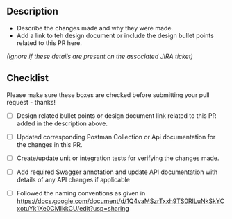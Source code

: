 ## Description

* Describe the changes made and why they were made.
* Add a link to teh design document or include the design bullet points related to this PR here.

 _(Ignore if these details are present on the associated JIRA ticket)_

## Checklist

Please make sure these boxes are checked before submitting your pull request - thanks!

- [ ] Design related bullet points or design document link related to this PR added in the description above.

- [ ] Updated corresponding Postman Collection or Api documentation for the changes in this PR.

- [ ] Create/update unit or integration tests for verifying the changes made.

- [ ] Add required Swagger annotation and update API documentation with details of any API changes if applicable

- [ ] Followed the naming conventions as given in https://docs.google.com/document/d/1Q4vaMSzrTxxh9TS0RILuNkSkYCxotuYk1Xe0CMIkkCU/edit?usp=sharing
